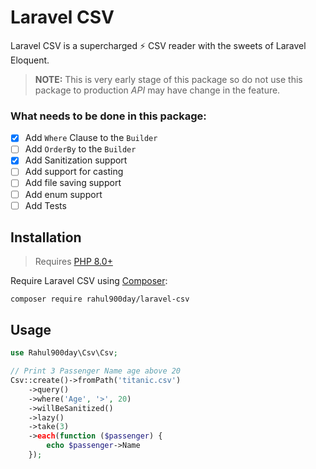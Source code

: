 # Laravel CSV

Laravel CSV is a supercharged ⚡ CSV reader with the sweets of Laravel
Eloquent.

> **NOTE:** This is very early stage of this package so do not use
> this package to production *API* may have change in the feature.

### What needs to be done in this package:

- [x] Add `Where` Clause to the `Builder`
- [ ] Add `OrderBy` to the `Builder`
- [x] Add Sanitization support
- [ ] Add support for casting
- [ ] Add file saving support
- [ ] Add enum support
- [ ] Add Tests

## Installation

> Requires [PHP 8.0+](https://www.php.net/releases/)

Require Laravel CSV using [Composer](https://getcomposer.org/):

```shell
composer require rahul900day/laravel-csv
```

## Usage

```php
use Rahul900day\Csv\Csv;

// Print 3 Passenger Name age above 20
Csv::create()->fromPath('titanic.csv')
    ->query()
    ->where('Age', '>', 20)
    ->willBeSanitized()
    ->lazy()
    ->take(3)
    ->each(function ($passenger) {
        echo $passenger->Name
    });
```
